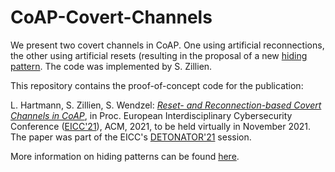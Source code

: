 # CoAP-Covert-Channels
We present two covert channels in CoAP. One using artificial reconnections, the other using artificial resets (resulting in the proposal of a new [hiding pattern](https://patterns.omi.uni-ulm.de). The code was implemented by S. Zillien.

This repository contains the proof-of-concept code for the publication:

L. Hartmann, S. Zillien, S. Wendzel: *[Reset- and Reconnection-based Covert Channels in CoAP](https://doi.org/10.1145/3487405.3487660)*, in Proc. European Interdisciplinary Cybersecurity Conference ([EICC'21](https://www.fvv.um.si/eicc2021/)), ACM, 2021, to be held virtually in November 2021. The paper was part of the EICC's [DETONATOR'21](https://www.fvv.um.si/eicc2021/detonator.html) session.

More information on hiding patterns can be found [here](https://patterns.omi.uni-ulm.de/).
